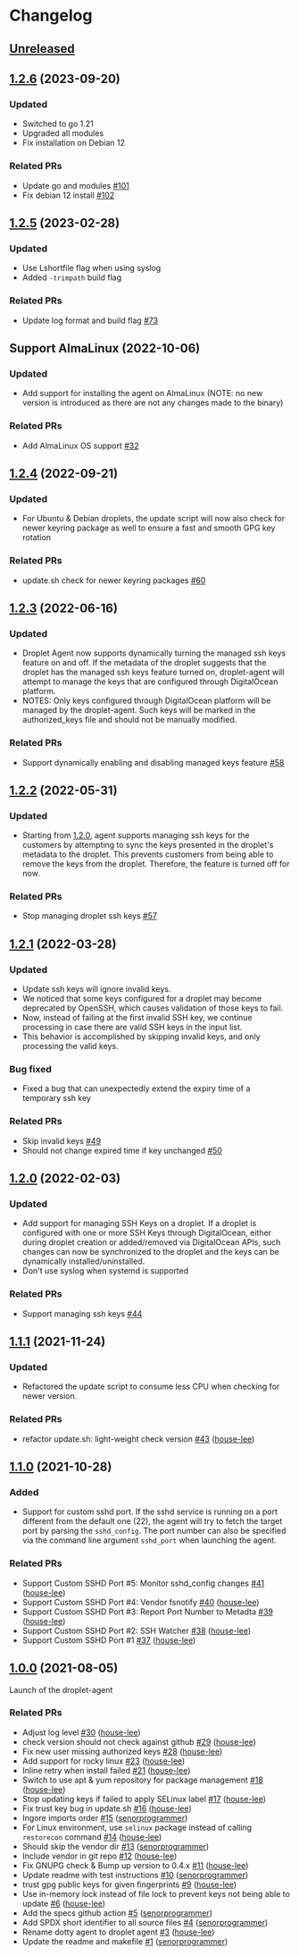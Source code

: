 # Changelog

## [Unreleased](https://github.com/digitalocean/droplet-agent/tree/HEAD)

## [1.2.6](https://github.com/digitalocean/droplet-agent/tree/1.2.6) (2023-09-20)
### Updated
- Switched to go 1.21
- Upgraded all modules
- Fix installation on Debian 12

### Related PRs
- Update go and modules [\#101](https://github.com/digitalocean/droplet-agent/pull/101)
- Fix debian 12 install [\#102](https://github.com/digitalocean/droplet-agent/pull/102)

## [1.2.5](https://github.com/digitalocean/droplet-agent/tree/1.2.5) (2023-02-28)
### Updated
- Use Lshortfile flag when using syslog
- Added `-trimpath` build flag

### Related PRs
- Update log format and build flag [\#73](https://github.com/digitalocean/droplet-agent/pull/73)


## Support AlmaLinux (2022-10-06)
### Updated
- Add support for installing the agent on AlmaLinux (NOTE: no new version is introduced as there are not any changes made to the binary)

### Related PRs
- Add AlmaLinux OS support [\#32](https://github.com/digitalocean/droplet-agent/pull/32)

## [1.2.4](https://github.com/digitalocean/droplet-agent/tree/1.2.4) (2022-09-21)
### Updated
- For Ubuntu & Debian droplets, the update script will now also check for newer keyring package as well to ensure a fast
and smooth GPG key rotation

### Related PRs
- update.sh check for newer keyring packages [\#60](https://github.com/digitalocean/droplet-agent/pull/60)

## [1.2.3](https://github.com/digitalocean/droplet-agent/tree/1.2.3) (2022-06-16)
### Updated
- Droplet Agent now supports dynamically turning the managed ssh keys feature on and off. If the metadata of the droplet
suggests that the droplet has the managed ssh keys feature turned on, droplet-agent will attempt to manage the keys that 
are configured through DigitalOcean platform.
- NOTES: Only keys configured through DigitalOcean platform will be managed by the droplet-agent. Such keys will be 
marked in the authorized_keys file and should not be manually modified.

### Related PRs
- Support dynamically enabling and disabling managed keys feature [\#58](https://github.com/digitalocean/droplet-agent/pull/58)

## [1.2.2](https://github.com/digitalocean/droplet-agent/tree/1.2.2) (2022-05-31)
### Updated
- Starting from [1.2.0](https://github.com/digitalocean/droplet-agent/tree/1.2.0), agent supports managing ssh keys for
the customers by attempting to sync the keys presented in the droplet's metadata to the droplet. This prevents customers 
from being able to remove the keys from the droplet. Therefore, the feature is turned off for now. 

### Related PRs
- Stop managing droplet ssh keys [\#57](https://github.com/digitalocean/droplet-agent/pull/57)

## [1.2.1](https://github.com/digitalocean/droplet-agent/tree/1.2.1) (2022-03-28)
### Updated
- Update ssh keys will ignore invalid keys.
- We noticed that some keys configured for a droplet may become deprecated by OpenSSH, which causes validation of those keys to fail.
- Now, instead of failing at the first invalid SSH key, we continue processing in case there are valid SSH keys in the input list.
- This behavior is accomplished by skipping invalid keys, and only processing the valid keys.

### Bug fixed
- Fixed a bug that can unexpectedly extend the expiry time of a temporary ssh key

### Related PRs
- Skip invalid keys [\#49](https://github.com/digitalocean/droplet-agent/pull/49)
- Should not change expired time if key unchanged [\#50](https://github.com/digitalocean/droplet-agent/pull/50)

## [1.2.0](https://github.com/digitalocean/droplet-agent/tree/1.2.0) (2022-02-03)
### Updated
- Add support for managing SSH Keys on a droplet. If a droplet is configured with one or more SSH Keys through 
DigitalOcean, either during droplet creation or added/removed via DigitalOcean APIs, such changes can now be 
synchronized to the droplet and the keys can be dynamically installed/uninstalled.
- Don't use syslog when systemd is supported 

### Related PRs
- Support managing ssh keys [\#44](https://github.com/digitalocean/droplet-agent/pull/44)

## [1.1.1](https://github.com/digitalocean/droplet-agent/tree/1.1.1) (2021-11-24)
### Updated
- Refactored the update script to consume less CPU when checking for newer version.

### Related PRs
- refactor update.sh: light-weight check version [\#43](https://github.com/digitalocean/droplet-agent/pull/43) ([house-lee](https://github.com/house-lee))

## [1.1.0](https://github.com/digitalocean/droplet-agent/tree/1.1.0) (2021-10-28)
### Added
- Support for custom sshd port. If the sshd service is running on a port different from the default one (22), the agent 
will try to fetch the target port by parsing the `sshd_config`. The port number can also be specified via the 
command line argument `sshd_port` when launching the agent. 

### Related PRs
- Support Custom SSHD Port #5: Monitor sshd_config changes [\#41](https://github.com/digitalocean/droplet-agent/pull/41) ([house-lee](https://github.com/house-lee))
- Support Custom SSHD Port \#4: Vendor fsnotify [\#40](https://github.com/digitalocean/droplet-agent/pull/40) ([house-lee](https://github.com/house-lee))
- Support Custom SSHD Port \#3: Report Port Number to Metadta [\#39](https://github.com/digitalocean/droplet-agent/pull/39) ([house-lee](https://github.com/house-lee))
- Support Custom SSHD Port \#2: SSH Watcher [\#38](https://github.com/digitalocean/droplet-agent/pull/38) ([house-lee](https://github.com/house-lee))
- Support Custom SSHD Port \#1 [\#37](https://github.com/digitalocean/droplet-agent/pull/37) ([house-lee](https://github.com/house-lee))

## [1.0.0](https://github.com/digitalocean/droplet-agent/tree/1.0.0) (2021-08-05)
Launch of the droplet-agent

### Related PRs
- Adjust log level [\#30](https://github.com/digitalocean/droplet-agent/pull/30) ([house-lee](https://github.com/house-lee))
- check version should not check against github [\#29](https://github.com/digitalocean/droplet-agent/pull/29) ([house-lee](https://github.com/house-lee))
- Fix new user missing authorized keys [\#28](https://github.com/digitalocean/droplet-agent/pull/28) ([house-lee](https://github.com/house-lee))
- Add support for rocky linux [\#23](https://github.com/digitalocean/droplet-agent/pull/23) ([house-lee](https://github.com/house-lee))
- Inline retry when install failed [\#21](https://github.com/digitalocean/droplet-agent/pull/21) ([house-lee](https://github.com/house-lee))
- Switch to use apt & yum repository for package management [\#18](https://github.com/digitalocean/droplet-agent/pull/18) ([house-lee](https://github.com/house-lee))
- Stop updating keys if failed to apply SELinux label [\#17](https://github.com/digitalocean/droplet-agent/pull/17) ([house-lee](https://github.com/house-lee))
- Fix trust key bug in update.sh [\#16](https://github.com/digitalocean/droplet-agent/pull/16) ([house-lee](https://github.com/house-lee))
- Ingore imports order [\#15](https://github.com/digitalocean/droplet-agent/pull/15) ([senorprogrammer](https://github.com/senorprogrammer))
- For Linux environment, use `selinux` package instead of calling `restorecon` command [\#14](https://github.com/digitalocean/droplet-agent/pull/14) ([house-lee](https://github.com/house-lee))
- Should skip the vendor dir [\#13](https://github.com/digitalocean/droplet-agent/pull/13) ([senorprogrammer](https://github.com/senorprogrammer))
- Include vendor in git repo [\#12](https://github.com/digitalocean/droplet-agent/pull/12) ([house-lee](https://github.com/house-lee))
- Fix GNUPG check & Bump up version to 0.4.x [\#11](https://github.com/digitalocean/droplet-agent/pull/11) ([house-lee](https://github.com/house-lee))
- Update readme with test instructions [\#10](https://github.com/digitalocean/droplet-agent/pull/10) ([senorprogrammer](https://github.com/senorprogrammer))
- trust gpg public keys for given fingerprints [\#9](https://github.com/digitalocean/droplet-agent/pull/9) ([house-lee](https://github.com/house-lee))
- Use in-memory lock instead of file lock to prevent keys not being able to update [\#6](https://github.com/digitalocean/droplet-agent/pull/6) ([house-lee](https://github.com/house-lee))
- Add the specs github action [\#5](https://github.com/digitalocean/droplet-agent/pull/5) ([senorprogrammer](https://github.com/senorprogrammer))
- Add SPDX short identifier to all source files [\#4](https://github.com/digitalocean/droplet-agent/pull/4) ([senorprogrammer](https://github.com/senorprogrammer))
- Rename dotty agent to droplet agent [\#3](https://github.com/digitalocean/droplet-agent/pull/3) ([house-lee](https://github.com/house-lee))
- Update the readme and makefile [\#1](https://github.com/digitalocean/droplet-agent/pull/1) ([senorprogrammer](https://github.com/senorprogrammer))
